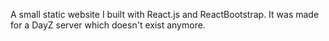 A small static website I built with React.js and ReactBootstrap. It was made for a DayZ server which doesn't exist anymore.
